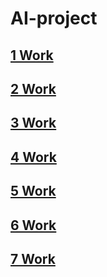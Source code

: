 # AI-project

## [1 Work](https://github.com/DenMeow/AI-project/blob/main/Berezniker_D_Workbook1.ipynb) 

## [2 Work](https://github.com/DenMeow/AI-project/blob/main/Berezniker_D_Workbook2.ipynb) 

## [3 Work](https://github.com/DenMeow/AI-project/blob/main/Berezniker_D_Workbook3.ipynb) 

## [4 Work](https://github.com/DenMeow/AI-project/blob/main/Berezniker_D_Workbook4.ipynb) 

## [5 Work](https://github.com/DenMeow/AI-project/blob/main/Berezniker_D_Workbook5.ipynb) 

## [6 Work](https://github.com/DenMeow/AI-project/blob/main/Berezniker_D_Workbook6.ipynb) 

## [7 Work](https://github.com/DenMeow/AI-project/blob/main/Berezniker_D_Workbook7.ipynb) 
